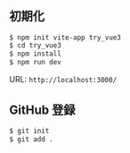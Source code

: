 # 

## 初期化

```bash
$ npm init vite-app try_vue3
$ cd try_vue3
$ npm install
$ npm run dev
```

URL: `http://localhost:3000/`

## GitHub 登録

```bash
$ git init
$ git add .

```
